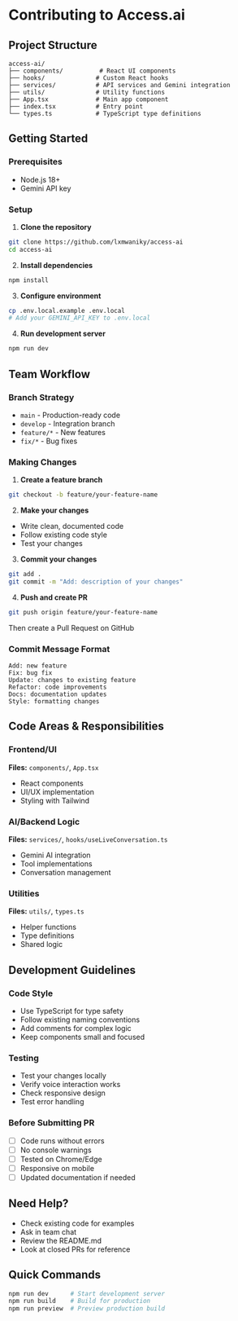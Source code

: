 # Contributing to Access.ai

## Project Structure

```
access-ai/
├── components/          # React UI components
├── hooks/              # Custom React hooks
├── services/           # API services and Gemini integration
├── utils/              # Utility functions
├── App.tsx             # Main app component
├── index.tsx           # Entry point
└── types.ts            # TypeScript type definitions
```

## Getting Started

### Prerequisites
- Node.js 18+
- Gemini API key

### Setup

1. **Clone the repository**
```bash
git clone https://github.com/lxmwaniky/access-ai
cd access-ai
```

2. **Install dependencies**
```bash
npm install
```

3. **Configure environment**
```bash
cp .env.local.example .env.local
# Add your GEMINI_API_KEY to .env.local
```

4. **Run development server**
```bash
npm run dev
```

## Team Workflow

### Branch Strategy

- `main` - Production-ready code
- `develop` - Integration branch
- `feature/*` - New features
- `fix/*` - Bug fixes

### Making Changes

1. **Create a feature branch**
```bash
git checkout -b feature/your-feature-name
```

2. **Make your changes**
- Write clean, documented code
- Follow existing code style
- Test your changes

3. **Commit your changes**
```bash
git add .
git commit -m "Add: description of your changes"
```

4. **Push and create PR**
```bash
git push origin feature/your-feature-name
```
Then create a Pull Request on GitHub

### Commit Message Format

```
Add: new feature
Fix: bug fix
Update: changes to existing feature
Refactor: code improvements
Docs: documentation updates
Style: formatting changes
```

## Code Areas & Responsibilities

### Frontend/UI
**Files:** `components/`, `App.tsx`
- React components
- UI/UX implementation
- Styling with Tailwind

### AI/Backend Logic
**Files:** `services/`, `hooks/useLiveConversation.ts`
- Gemini AI integration
- Tool implementations
- Conversation management

### Utilities
**Files:** `utils/`, `types.ts`
- Helper functions
- Type definitions
- Shared logic

## Development Guidelines

### Code Style
- Use TypeScript for type safety
- Follow existing naming conventions
- Add comments for complex logic
- Keep components small and focused

### Testing
- Test your changes locally
- Verify voice interaction works
- Check responsive design
- Test error handling

### Before Submitting PR
- [ ] Code runs without errors
- [ ] No console warnings
- [ ] Tested on Chrome/Edge
- [ ] Responsive on mobile
- [ ] Updated documentation if needed

## Need Help?

- Check existing code for examples
- Ask in team chat
- Review the README.md
- Look at closed PRs for reference

## Quick Commands

```bash
npm run dev      # Start development server
npm run build    # Build for production
npm run preview  # Preview production build
```
